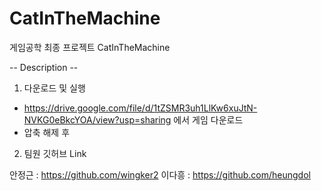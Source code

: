 # CatInTheMachine

게임공학 최종 프로젝트 CatInTheMachine

-- Description -- 



1. 다운로드 및 실행

 - https://drive.google.com/file/d/1tZSMR3uh1LlKw6xuJtN-NVKG0eBkcYOA/view?usp=sharing 에서 게임 다운로드
 - 압축 해제 후 



2. 팀원 깃허브 Link


안정근 : https://github.com/wingker2
이다흥 : https://github.com/heungdol
